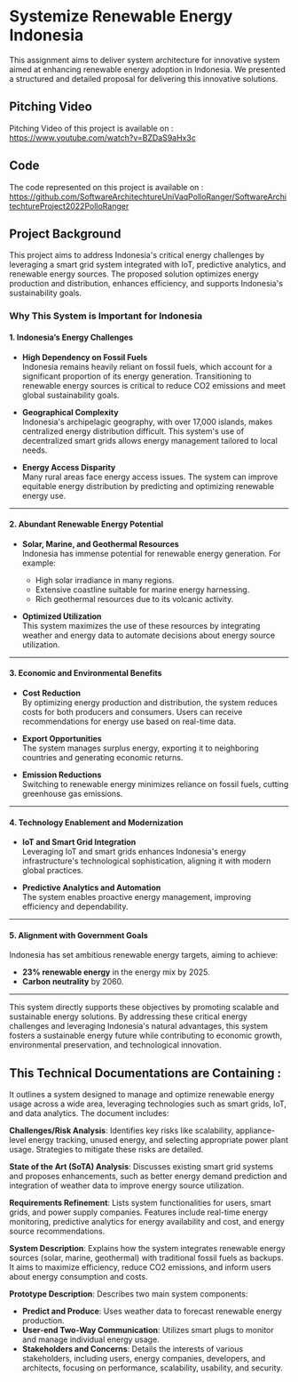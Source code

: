 # Systemize Renewable Energy Indonesia

This assignment aims to deliver system architecture for innovative system aimed at enhancing renewable energy adoption in Indonesia.
We presented a structured and detailed proposal for delivering this innovative solutions.


## Pitching Video
Pitching Video of this project is available on : https://www.youtube.com/watch?v=BZDaS9aHx3c

## Code
The code represented on this project is available on :
https://github.com/SoftwareArchitechtureUniVaqPolloRanger/SoftwareArchitechtureProject2022PolloRanger


## Project Background

This project aims to address Indonesia's critical energy challenges by leveraging a smart grid system integrated with IoT, predictive analytics, and renewable energy sources. The proposed solution optimizes energy production and distribution, enhances efficiency, and supports Indonesia's sustainability goals.


### Why This System is Important for Indonesia

#### 1. Indonesia’s Energy Challenges
- **High Dependency on Fossil Fuels**  
  Indonesia remains heavily reliant on fossil fuels, which account for a significant proportion of its energy generation. Transitioning to renewable energy sources is critical to reduce CO2 emissions and meet global sustainability goals.
  
- **Geographical Complexity**  
  Indonesia's archipelagic geography, with over 17,000 islands, makes centralized energy distribution difficult. This system's use of decentralized smart grids allows energy management tailored to local needs.

- **Energy Access Disparity**  
  Many rural areas face energy access issues. The system can improve equitable energy distribution by predicting and optimizing renewable energy use.

---

#### 2. Abundant Renewable Energy Potential
- **Solar, Marine, and Geothermal Resources**  
  Indonesia has immense potential for renewable energy generation. For example:
  - High solar irradiance in many regions.
  - Extensive coastline suitable for marine energy harnessing.
  - Rich geothermal resources due to its volcanic activity.

- **Optimized Utilization**  
  This system maximizes the use of these resources by integrating weather and energy data to automate decisions about energy source utilization.

---

#### 3. Economic and Environmental Benefits
- **Cost Reduction**  
  By optimizing energy production and distribution, the system reduces costs for both producers and consumers. Users can receive recommendations for energy use based on real-time data.

- **Export Opportunities**  
  The system manages surplus energy, exporting it to neighboring countries and generating economic returns.

- **Emission Reductions**  
  Switching to renewable energy minimizes reliance on fossil fuels, cutting greenhouse gas emissions.

---

#### 4. Technology Enablement and Modernization
- **IoT and Smart Grid Integration**  
  Leveraging IoT and smart grids enhances Indonesia's energy infrastructure's technological sophistication, aligning it with modern global practices.

- **Predictive Analytics and Automation**  
  The system enables proactive energy management, improving efficiency and dependability.

---

#### 5. Alignment with Government Goals
Indonesia has set ambitious renewable energy targets, aiming to achieve:
- **23% renewable energy** in the energy mix by 2025.
- **Carbon neutrality** by 2060.
---

This system directly supports these objectives by promoting scalable and sustainable energy solutions.
By addressing these critical energy challenges and leveraging Indonesia's natural advantages, 
this system fosters a sustainable energy future while contributing to economic growth, environmental preservation, and technological innovation.





## This Technical Documentations are Containing :

It outlines a system designed to manage and optimize renewable energy usage across a wide area, leveraging technologies such as smart grids, IoT, and data analytics. The document includes:

**Challenges/Risk Analysis**: Identifies key risks like scalability, appliance-level energy tracking, unused energy, and selecting appropriate power plant usage. Strategies to mitigate these risks are detailed.

**State of the Art (SoTA) Analysis**: Discusses existing smart grid systems and proposes enhancements, such as better energy demand prediction and integration of weather data to improve energy source utilization.

**Requirements Refinement**: Lists system functionalities for users, smart grids, and power supply companies. Features include real-time energy monitoring, predictive analytics for energy availability and cost, and energy source recommendations.

**System Description**: Explains how the system integrates renewable energy sources (solar, marine, geothermal) with traditional fossil fuels as backups. It aims to maximize efficiency, reduce CO2 emissions, and inform users about energy consumption and costs.

**Prototype Description**: Describes two main system components:
  - **Predict and Produce**: Uses weather data to forecast renewable energy production.
  - **User-end Two-Way Communication**: Utilizes smart plugs to monitor and manage individual energy usage.
  - **Stakeholders and Concerns**: Details the interests of various stakeholders, including users, energy companies, developers, and architects, focusing on performance, scalability, usability, and security.
